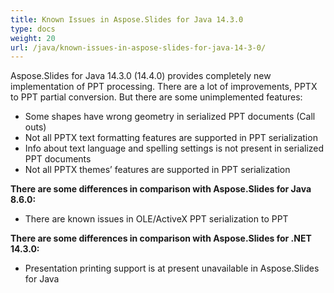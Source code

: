 ```yaml
---
title: Known Issues in Aspose.Slides for Java 14.3.0
type: docs
weight: 20
url: /java/known-issues-in-aspose-slides-for-java-14-3-0/
---
```


Aspose.Slides for Java 14.3.0 (14.4.0) provides completely new implementation of PPT processing. There are a lot of improvements, PPTX to PPT partial conversion. But there are some unimplemented features:

- Some shapes have wrong geometry in serialized PPT documents (Call outs)
- Not all PPTX text formatting features are supported in PPT serialization
- Info about text language and spelling settings is not present in serialized PPT documents
- Not all PPTX themes’ features are supported in PPT serialization

**There are some differences in comparison with Aspose.Slides for Java 8.6.0:**

- There are known issues in OLE/ActiveX PPT serialization to PPT

**There are some differences in comparison with Aspose.Slides for .NET 14.3.0:**

- Presentation printing support is at present unavailable in Aspose.Slides for Java
